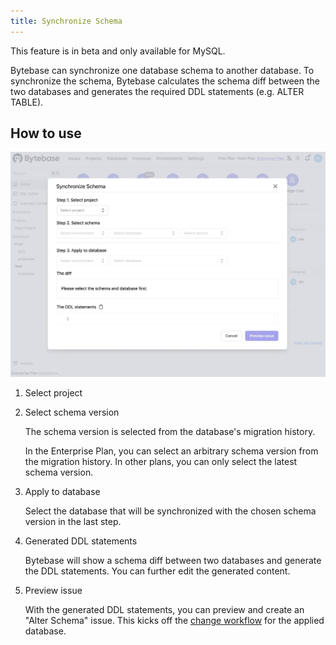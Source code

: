 ```yaml
---
title: Synchronize Schema
---
```


<hint-block type="warning">

This feature is in beta and only available for MySQL.

</hint-block>

Bytebase can synchronize one database schema to another database. To synchronize the schema, Bytebase calculates the schema diff between the two databases and generates the required DDL statements (e.g. ALTER TABLE).

## How to use

![sync-schema-dialog](/static/docs/change-database/synchronize-schema/sync-schema-dialog.webp)

1. Select project

2. Select schema version

   The schema version is selected from the database's migration history.

   <hint-block type="info">

   In the Enterprise Plan, you can select an arbitrary schema version from the migration history. In other plans, you can only select the latest schema version.

   </hint-block>

3. Apply to database

   Select the database that will be synchronized with the chosen schema version in the last step.

4. Generated DDL statements

   Bytebase will show a schema diff between two databases and generate the DDL statements. You can further edit the generated content.

5. Preview issue

   With the generated DDL statements, you can preview and create an "Alter Schema" issue. This kicks off the [change workflow](/docs/change-database/change-workflow) for the applied database.
